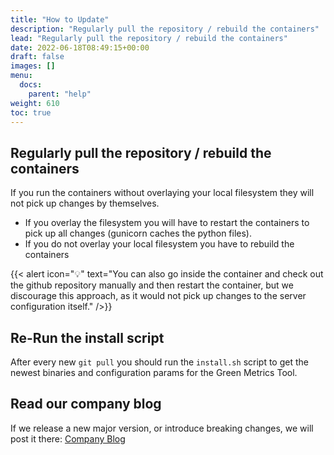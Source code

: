 ```yaml
---
title: "How to Update"
description: "Regularly pull the repository / rebuild the containers"
lead: "Regularly pull the repository / rebuild the containers"
date: 2022-06-18T08:49:15+00:00
draft: false
images: []
menu:
  docs:
    parent: "help"
weight: 610
toc: true
---
```



## Regularly pull the repository / rebuild the containers

If you run the containers without overlaying your local filesystem they will not pick up changes by themselves.

- If you overlay the filesystem you will have to restart the containers to pick up all changes (gunicorn caches the python files).
- If you do not overlay your local filesystem you have to rebuild the containers

{{< alert icon="💡" text="You can also go inside the container and check out the github repository manually and then restart the container, but we discourage this approach, as it would not pick up changes to the server configuration itself." />}}

## Re-Run the install script

After every new `git pull` you should run the `install.sh` script to get the newest binaries and configuration params for 
the Green Metrics Tool.

## Read our company blog

If we release a new major version, or introduce breaking changes, we will post it there: [Company Blog](https://www.green-coding.org/blog)

